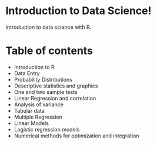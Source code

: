 # Introduction to Data Science!

Introduction to data science with R.

# Table of contents

 * Introduction to R
 * Data Entry
 * Probability Distributions
 * Descriptive statistics and graphics
 * One and two sample tests
 * Linear Regression and correlation
 * Analysis of variance
 * Tabular data
 * Multiple Regression
 * Linear Models
 * Logistic regression models
 * Numerical methods for optimization and integration
